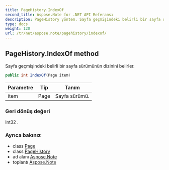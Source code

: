 ```yaml
---
title: PageHistory.IndexOf
second_title: Aspose.Note for .NET API Referansı
description: PageHistory yöntem. Sayfa geçmişindeki belirli bir sayfa sürümünün dizinini belirler.
type: docs
weight: 120
url: /tr/net/aspose.note/pagehistory/indexof/
---
```

## PageHistory.IndexOf method

Sayfa geçmişindeki belirli bir sayfa sürümünün dizinini belirler.

```csharp
public int IndexOf(Page item)
```

| Parametre | Tip | Tanım |
| --- | --- | --- |
| item | Page | Sayfa sürümü. |

### Geri dönüş değeri

Int32 .

### Ayrıca bakınız

* class [Page](../../page/)
* class [PageHistory](../)
* ad alanı [Aspose.Note](../../pagehistory/)
* toplantı [Aspose.Note](../../../)


